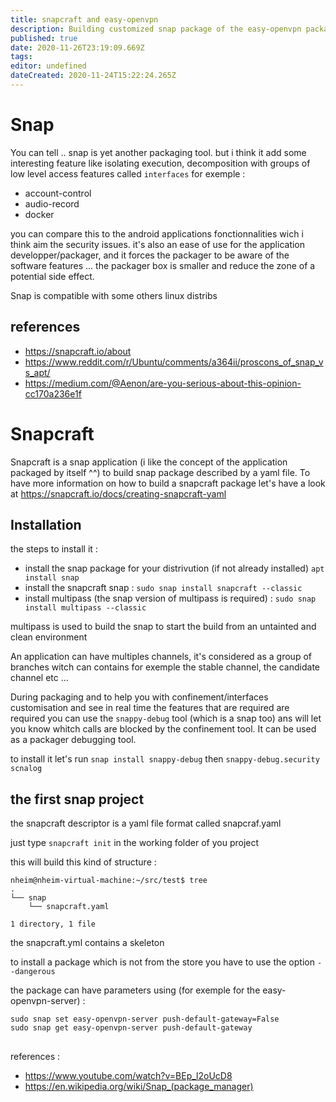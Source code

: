 ```yaml
---
title: snapcraft and easy-openvpn
description: Building customized snap package of the easy-openvpn package
published: true
date: 2020-11-26T23:19:09.669Z
tags: 
editor: undefined
dateCreated: 2020-11-24T15:22:24.265Z
---
```


# Snap
You can tell .. snap is yet another packaging tool. but i think it add some interesting feature like isolating execution, decomposition with groups of low level access features called ``interfaces`` for exemple :
- account-control
- audio-record
- docker

you can compare this to the android applications fonctionnalities wich i think aim the security issues. it's also an ease of use for the application developper/packager, and it forces the packager to be aware of the software features ... the packager box is smaller and reduce the zone of a potential side effect.

Snap is compatible with some others linux distribs


## references 
- https://snapcraft.io/about
- https://www.reddit.com/r/Ubuntu/comments/a364ii/proscons_of_snap_vs_apt/
- https://medium.com/@Aenon/are-you-serious-about-this-opinion-cc170a236e1f

# Snapcraft
Snapcraft is a snap application (i like the concept of the application packaged by itself ^^) to build snap package described by a yaml file.
To have more information on how to build a snapcraft package let's have a look at https://snapcraft.io/docs/creating-snapcraft-yaml

## Installation
the steps to install it :
- install the snap package for your distrivution (if not already installed) ``apt install snap``
- install the snapcraft snap : ``sudo snap install snapcraft --classic``
- install multipass (the snap version of multipass is required) : ``sudo snap install multipass --classic``

multipass is used to build the snap to start the build from an untainted and clean environment

An application can have multiples channels, it's considered as a group of branches witch can contains for exemple the stable channel, the candidate channel etc ...

During packaging and to help you with confinement/interfaces customisation and see in real time the features that are required are required you can use the ``snappy-debug`` tool (which is a snap too) ans will let you know whitch calls are blocked by the confinement tool. It can be used as a packager debugging tool.

to install it let's run ``snap install snappy-debug`` then ``snappy-debug.security scnalog``

## the first snap project
the snapcraft descriptor is a yaml file format called snapcraf.yaml

just type ``snapcraft init`` in the working folder of you project

this will build this kind of structure :
````
nheim@nheim-virtual-machine:~/src/test$ tree
.
└── snap
    └── snapcraft.yaml

1 directory, 1 file
````

the snapcraft.yml contains a skeleton

to install a package which is not from the store you have to use the option ``--dangerous``

the package can have parameters using (for exemple for the easy-openvpn-server) :
````
sudo snap set easy-openvpn-server push-default-gateway=False
sudo snap get easy-openvpn-server push-default-gateway
````

##
references :

- https://www.youtube.com/watch?v=BEp_l2oUcD8
- https://en.wikipedia.org/wiki/Snap_(package_manager)